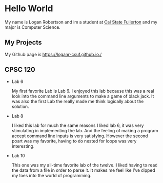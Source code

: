# Hello World


My name is Logan Robertson and im a student at [Cal State Fullerton](http://www.fullerton.edu/) and my major is Computer Science.

## My Projects

My Github page is https://loganr-csuf.github.io./


## CPSC 120

* Lab 6

    My first favorite Lab is Lab 6. I enjoyed this lab because this was a real look into the command line arguments to make a game of black jack. It was also the first Lab the really made me think logically about the solution. 

* Lab 8

    I liked this lab for much the same reasons I liked lab 6, it was very stimulating in implementing the lab. And the feeling of making a program accept command line inputs is very satisfying. However the second poart was my favorite, having to do nested for loops was very interesting.

* Lab 10

    This one was my all-time favorite lab of the twelve. I liked having to read the data from a file in order to parse it. It makes me feel like I’ve dipped my toes into the world of programming.
